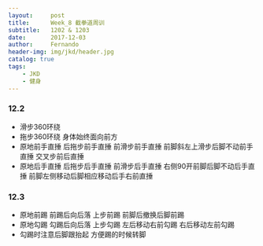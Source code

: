 ```yaml
---
layout:     post
title:      Week_8 截拳道周训
subtitle:   1202 & 1203
date:       2017-12-03
author:     Fernando
header-img: img/jkd/header.jpg
catalog: true
tags:
    - JKD
    - 健身
---
```


### 12.2
* 滑步360环绕
* 拖步360环绕 身体始终面向前方
* 原地前手直捶 后拖步前手直捶 前滑步前手直捶 前脚斜左上滑步后脚不动前手直捶 交叉步前后直捶
* 原地后手直捶 后拖步后手直捶 前滑步后手直捶 右侧90开前脚后脚不动后手直捶 前脚左侧移动后脚相应移动后手右前直捶 

### 12.3
* 原地前踢 前踢后向后落 上步前踢 前脚后撤换后脚前踢
* 原地勾踢 勾踢后向后落 上步勾踢 左后移动右前勾踢 右后移动左前勾踢
* 勾踢时注意后脚跟抬起 方便踢的时候转脚